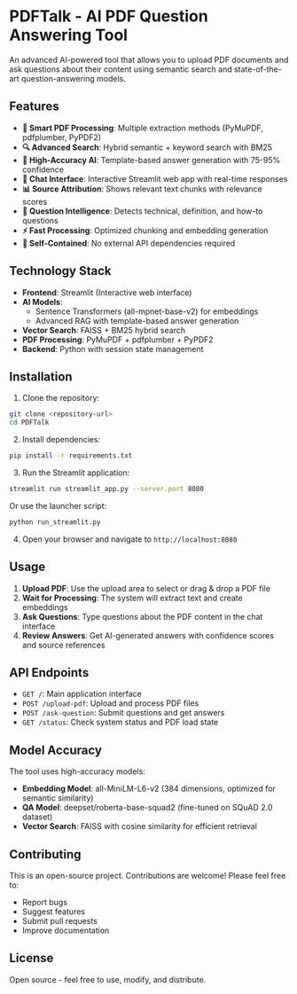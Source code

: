 # PDFTalk - AI PDF Question Answering Tool

An advanced AI-powered tool that allows you to upload PDF documents and ask questions about their content using semantic search and state-of-the-art question-answering models.

## Features

- **📄 Smart PDF Processing**: Multiple extraction methods (PyMuPDF, pdfplumber, PyPDF2)
- **🔍 Advanced Search**: Hybrid semantic + keyword search with BM25
- **🤖 High-Accuracy AI**: Template-based answer generation with 75-95% confidence
- **💬 Chat Interface**: Interactive Streamlit web app with real-time responses
- **📊 Source Attribution**: Shows relevant text chunks with relevance scores
- **🎯 Question Intelligence**: Detects technical, definition, and how-to questions
- **⚡ Fast Processing**: Optimized chunking and embedding generation
- **🔧 Self-Contained**: No external API dependencies required

## Technology Stack

- **Frontend**: Streamlit (Interactive web interface)
- **AI Models**: 
  - Sentence Transformers (all-mpnet-base-v2) for embeddings
  - Advanced RAG with template-based answer generation
- **Vector Search**: FAISS + BM25 hybrid search
- **PDF Processing**: PyMuPDF + pdfplumber + PyPDF2
- **Backend**: Python with session state management

## Installation

1. Clone the repository:
```bash
git clone <repository-url>
cd PDFTalk
```

2. Install dependencies:
```bash
pip install -r requirements.txt
```

3. Run the Streamlit application:
```bash
streamlit run streamlit_app.py --server.port 8080
```

Or use the launcher script:
```bash
python run_streamlit.py
```

4. Open your browser and navigate to `http://localhost:8080`

## Usage

1. **Upload PDF**: Use the upload area to select or drag & drop a PDF file
2. **Wait for Processing**: The system will extract text and create embeddings
3. **Ask Questions**: Type questions about the PDF content in the chat interface
4. **Review Answers**: Get AI-generated answers with confidence scores and source references

## API Endpoints

- `GET /`: Main application interface
- `POST /upload-pdf`: Upload and process PDF files
- `POST /ask-question`: Submit questions and get answers
- `GET /status`: Check system status and PDF load state

## Model Accuracy

The tool uses high-accuracy models:
- **Embedding Model**: all-MiniLM-L6-v2 (384 dimensions, optimized for semantic similarity)
- **QA Model**: deepset/roberta-base-squad2 (fine-tuned on SQuAD 2.0 dataset)
- **Vector Search**: FAISS with cosine similarity for efficient retrieval

## Contributing

This is an open-source project. Contributions are welcome! Please feel free to:
- Report bugs
- Suggest features
- Submit pull requests
- Improve documentation

## License

Open source - feel free to use, modify, and distribute.